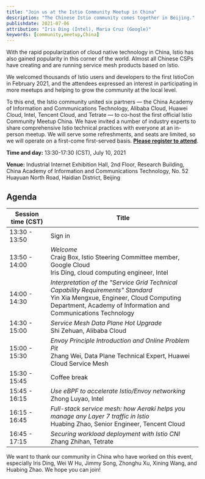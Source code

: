 ```yaml
---
title: "Join us at the Istio Community Meetup in China"
description: "The Chinese Istio community comes together in Beijing."
publishdate: 2021-07-06
attribution: "Iris Ding (Intel), Maria Cruz (Google)"
keywords: [community,meetup,China]
---
```


With the rapid popularization of cloud native technology in China, Istio has also gained popularity in this corner of the world. Almost all Chinese CSPs have creating and are running service mesh products based on Istio.

We welcomed thousands of Istio users and developers to the first IstioCon in February 2021, and the attendees expressed an interest in participating in more meetups and helping to grow the community at the local level.

To this end, the Istio community united six partners — the China Academy of Information and Communications Technology, Alibaba Cloud, Huawei Cloud, Intel, Tencent Cloud, and Tetrate — to co-host the first official Istio Community Meetup China. We have invited a number of industry experts to share comprehensive Istio technical practices with everyone at an in-person meetup. We will serve some refreshments, and seats are limited, so we will operate on a first-come first-served basis. **[Please register to attend](https://www.huodongxing.com/event/7604616393700?td=3381727549788)**.

**Time and day:** 13:30-17:30 (CST), July 10, 2021

**Venue:** Industrial Internet Exhibition Hall, 2nd Floor, Research Building, China Academy of Information and Communications Technology, No. 52 Huayuan North Road, Haidian District, Beijing

## Agenda

| Session time (CST) | Title |
| --- | --- |
| 13:30 - 13:50 | Sign in |
| 13:50 - 14:00 | *Welcome*<br>Craig Box, Istio Steering Committee member, Google Cloud<br>Iris Ding, cloud computing engineer, Intel|
| 14:00 - 14:30 | *Interpretation of the "Service Grid Technical Capability Requirements" Standard*<br>Yin Xia Mengxue, Engineer, Cloud Computing Department, Academy of Information and Communications Technology |
| 14:30 - 15:00 | *Service Mesh Data Plane Hot Upgrade*<br>Shi Zehuan, Alibaba Cloud |
| 15:00 - 15:30 | *Envoy Principle Introduction and Online Problem Pit*<br>Zhang Wei, Data Plane Technical Expert, Huawei Cloud Service Mesh |
| 15:30 - 15:45 | Coffee break |
| 15:45 - 16:15 | *Use eBPF to accelerate Istio/Envoy networking*<br>Zhong Luyao, Intel |
| 16:15 - 16:45 | *Full-stack service mesh: how Aeraki helps you manage any Layer 7 traffic in Istio*<br>Huabing Zhao, Senior Engineer, Tencent Cloud |
| 16:45 - 17:15 | *Securing workload deployment with Istio CNI*<br>Zhang Zhihan, Tetrate |

We want to thank our community in China who have worked on this event, especially Iris Ding, Wei W Hu, Jimmy Song, Zhonghu Xu, Xining Wang, and Huabing Zhao. We hope you can join!

